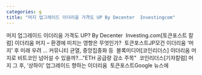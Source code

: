 ```yaml
---
categories: g
title: "머지 업그레이드 이더리움 가격도 UP By Decenter  Investingcom"
---
```

머지 업그레이드 이더리움 가격도 UP? By Decenter&nbsp;&nbsp;Investing.com[토큰포스트 칼럼] 이더리움 머지 – 환경에 미치는 영향은 무엇인가?&nbsp;&nbsp;토큰포스트JP모건 이더리움 ‘머지’ 후 미래 우려 … 커뮤니티 균열, 중앙집중화 등&nbsp;&nbsp;블록미디어[코인리더스] 이더리움 머지로 비트코인 넘어설 수 있을까?..."ETH 공급량 감소 주목"&nbsp;&nbsp;코인리더스[기자칼럼] 머지 그 후, ‘상하이’ 업그레이드 향하는 이더리움&nbsp;&nbsp;토큰포스트Google 뉴스에